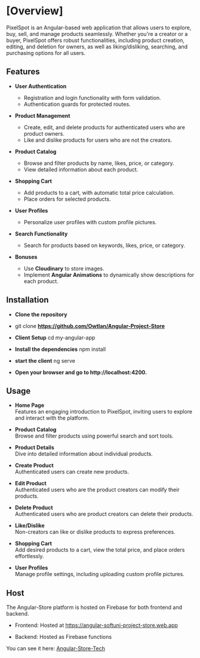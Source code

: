 # [Overview]

PixelSpot is an Angular-based web application that allows users to explore, buy, sell, and manage products seamlessly. Whether you're a creator or a buyer, PixelSpot offers robust functionalities, including product creation, editing, and deletion for owners, as well as liking/disliking, searching, and purchasing options for all users.

## Features

- **User Authentication**
  - Registration and login functionality with form validation.
  - Authentication guards for protected routes.

- **Product Management**
  - Create, edit, and delete products for authenticated users who are product owners.
  - Like and dislike products for users who are not the creators.

- **Product Catalog**
  - Browse and filter products by name, likes, price, or category.
  - View detailed information about each product.

- **Shopping Cart**
  - Add products to a cart, with automatic total price calculation.
  - Place orders for selected products.

- **User Profiles**
  - Personalize user profiles with custom profile pictures.

- **Search Functionality**
  - Search for products based on keywords, likes, price, or category.

- **Bonuses**
  - Use **Cloudinary** to store images.
  - Implement **Angular Animations** to dynamically show descriptions for each product.

## Installation

- **Clone the repository**
- git clone **https://github.com/Owtlan/Angular-Project-Store**

- **Client Setup**
cd my-angular-app

- **Install the dependencies**
npm install

- **start the client**
ng serve

- **Open your browser and go to http://localhost:4200.**

## Usage

- **Home Page**  
  Features an engaging introduction to PixelSpot, inviting users to explore and interact with the platform.

- **Product Catalog**  
  Browse and filter products using powerful search and sort tools.

- **Product Details**  
  Dive into detailed information about individual products.

- **Create Product**  
  Authenticated users can create new products.

- **Edit Product**  
  Authenticated users who are the product creators can modify their products.

- **Delete Product**  
  Authenticated users who are product creators can delete their products.

- **Like/Dislike**  
  Non-creators can like or dislike products to express preferences.

- **Shopping Cart**  
  Add desired products to a cart, view the total price, and place orders effortlessly.

- **User Profiles**  
  Manage profile settings, including uploading custom profile pictures.

## Host
 
The Angular-Store platform is hosted on Firebase for both frontend and backend.
 
- Frontend: Hosted at https://angular-softuni-project-store.web.app

- Backend: Hosted as Firebase functions
 
You can see it here: <a href="https://angular-softuni-project-store.web.app">Angular-Store-Tech</a>


